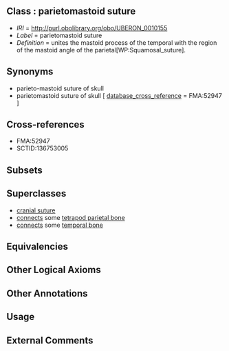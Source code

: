 
## Class : parietomastoid suture

 * *IRI* = http://purl.obolibrary.org/obo/UBERON_0010155
 * *Label* = parietomastoid suture
 * *Definition* = unites the mastoid process of the temporal with the region of the mastoid angle of the parietal[WP:Squamosal_suture].

## Synonyms

 * parieto-mastoid suture of skull
 * parietomastoid suture of skull [ [database_cross_reference](../../ef/oboInOwl#hasDbXref.md) = FMA:52947 ]

## Cross-references

 * FMA:52947
 * SCTID:136753005

## Subsets


## Superclasses

 * [cranial suture](../../UBERON/85/UBERON_0003685.md)
 * [connects](../../ts/core#connects.md) some [tetrapod parietal bone](../../UBERON/10/UBERON_0000210.md)
 * [connects](../../ts/core#connects.md) some [temporal bone](../../UBERON/78/UBERON_0001678.md)

## Equivalencies


## Other Logical Axioms


## Other Annotations


## Usage


## External Comments

